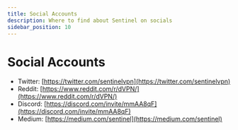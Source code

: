 ```yaml
---
title: Social Accounts
description: Where to find about Sentinel on socials
sidebar_position: 10
---
```


# Social Accounts

- Twitter: [https://twitter.com/sentinelvpn](https://twitter.com/sentinelvpn)
- Reddit: [https://www.reddit.com/r/dVPN/](https://www.reddit.com/r/dVPN/)
- Discord: [https://discord.com/invite/mmAA8qF](https://discord.com/invite/mmAA8qF)
- Medium: [https://medium.com/sentinel](https://medium.com/sentinel)